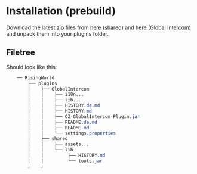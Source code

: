 # Installation (prebuild)
Download the latest zip files from [here (shared)](https://github.com/Devidian/oz_rw_plugin_tools/releases) and [here (Global Intercom)](https://github.com/Devidian/oz_rw_plugin_global_intercom/releases) and unpack them into your plugins folder.

## Filetree

Should look like this:

```css
    ── RisingWorld
        ├── plugins
        │    ├── GlobalIntercom
        │    │    ├── i18n...
        │    │    ├── lib...
        │    │    ├── HISTORY.de.md
        │    │    ├── HISTORY.md
        │    │    ├── OZ-GlobalIntercom-Plugin.jar
        │    │    ├── README.de.md
        │    │    ├── README.md
        │    │    └── settings.properties
        │    ├── shared
        │    │    ├── assets...
        │    │    └── lib
        │    │         ├── HISTORY.md
        │    │         └── tools.jar
        :    :
```